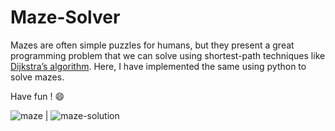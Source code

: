 # Maze-Solver

Mazes are often simple puzzles for humans, but they present a great programming problem that we can solve using shortest-path techniques like [Dijkstra’s algorithm](https://en.wikipedia.org/wiki/Dijkstra%27s_algorithm).
Here, I have implemented the same using python to solve mazes.

Have fun ! :smile:


![maze](https://user-images.githubusercontent.com/29462447/85628579-fbd67000-b68d-11ea-9235-f9aa38520e40.png)  |  ![maze-solution](https://user-images.githubusercontent.com/29462447/85628591-009b2400-b68e-11ea-8988-a27e1adcaa8f.png)





